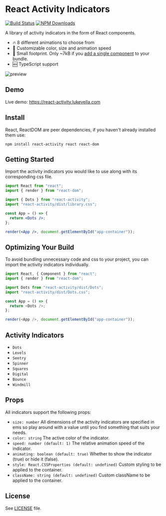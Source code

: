 # React Activity Indicators

[![Build Status](https://travis-ci.org/lukevella/react-activity.svg)](https://travis-ci.org/lukevella/react-activity)
[![NPM Downloads](https://img.shields.io/npm/dm/react-activity.svg)](https://www.npmjs.com/package/react-activity)

A library of activity indicators in the form of React components.

- 🔥 8 different animations to choose from
- 🎨 Customizable color, size and animation speed
- 🕺 Small footprint. Only ~7kB if you [add a single component](#optimizing-your-build) to your bundle.
- 🆕 TypeScript support

![preview](https://user-images.githubusercontent.com/676849/37826344-579320d0-2e93-11e8-8f01-faa09385bf64.gif)

## Demo

Live demo: https://react-activity.lukevella.com

## Install

React, ReactDOM are peer dependencies, if you haven't already installed them use:

```
npm install react-activity react react-dom
```

## Getting Started

Import the activity indicators you would like to use along with its corresponding css file.

```jsx
import React from "react";
import { render } from "react-dom";

import { Dots } from "react-activity";
import "react-activity/dist/library.css";

const App = () => {
  return <Dots />;
};

render(<App />, document.getElementById("app-container"));
```

## Optimizing Your Build

To avoid bundling unnecessary code and css to your project, you can import the
activity indicators individually.

```js
import React, { Component } from "react";
import { render } from "react-dom";

import Dots from "react-activity/dist/Dots";
import "react-activity/dist/Dots.css";

const App = () => {
  return <Dots />;
};

render(<App />, document.getElementById("app-container"));
```

## Activity Indicators

- `Dots`
- `Levels`
- `Sentry`
- `Spinner`
- `Squares`
- `Digital`
- `Bounce`
- `Windmill`

## Props

All indicators support the following props:

- `size: number` All dimensions of the activity indicators are
  specified in ems so play around with a value until you find something that
  suits your needs.
- `color: string` The active color of the indicator.
- `speed: number (default: 1)` The relative animation speed of the indicator.
- `animating: boolean (default: true)` Whether to show the indicator (true) or hide it (false).
- `style: React.CSSProperties (default: undefined)` Custom styling to be applied to the container.
- `className: string (default: undefined)` Custom className to be applied to the container.

## License

See [LICENSE](https://github.com/lukevella/react-activity/blob/gh-pages/LICENSE) file.

